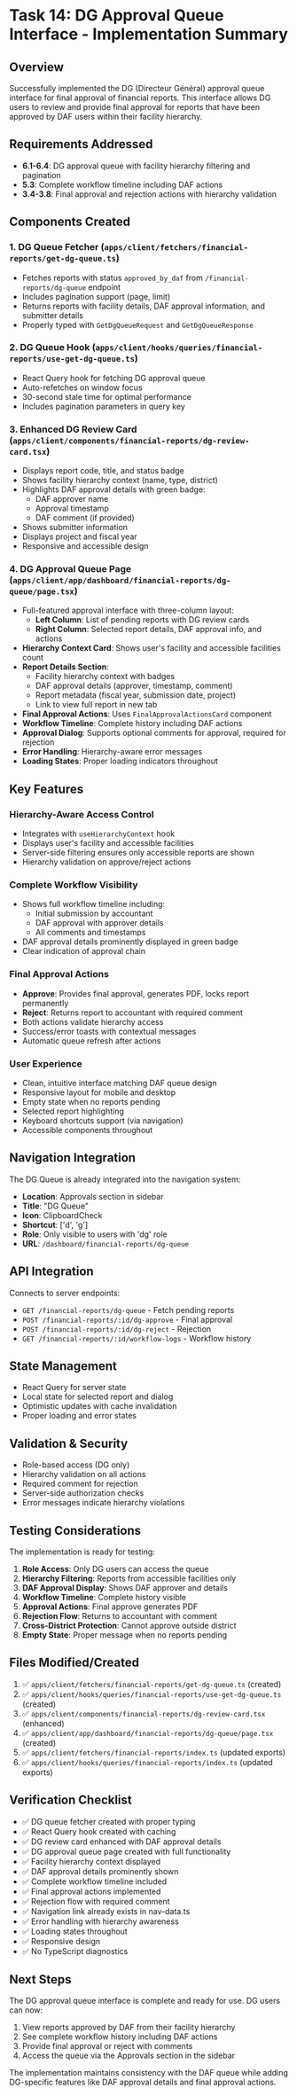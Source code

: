# Task 14: DG Approval Queue Interface - Implementation Summary

## Overview
Successfully implemented the DG (Directeur Général) approval queue interface for final approval of financial reports. This interface allows DG users to review and provide final approval for reports that have been approved by DAF users within their facility hierarchy.

## Requirements Addressed
- **6.1-6.4**: DG approval queue with facility hierarchy filtering and pagination
- **5.3**: Complete workflow timeline including DAF actions
- **3.4-3.8**: Final approval and rejection actions with hierarchy validation

## Components Created

### 1. DG Queue Fetcher (`apps/client/fetchers/financial-reports/get-dg-queue.ts`)
- Fetches reports with status `approved_by_daf` from `/financial-reports/dg-queue` endpoint
- Includes pagination support (page, limit)
- Returns reports with facility details, DAF approval information, and submitter details
- Properly typed with `GetDgQueueRequest` and `GetDgQueueResponse`

### 2. DG Queue Hook (`apps/client/hooks/queries/financial-reports/use-get-dg-queue.ts`)
- React Query hook for fetching DG approval queue
- Auto-refetches on window focus
- 30-second stale time for optimal performance
- Includes pagination parameters in query key

### 3. Enhanced DG Review Card (`apps/client/components/financial-reports/dg-review-card.tsx`)
- Displays report code, title, and status badge
- Shows facility hierarchy context (name, type, district)
- Highlights DAF approval details with green badge:
  - DAF approver name
  - Approval timestamp
  - DAF comment (if provided)
- Shows submitter information
- Displays project and fiscal year
- Responsive and accessible design

### 4. DG Approval Queue Page (`apps/client/app/dashboard/financial-reports/dg-queue/page.tsx`)
- Full-featured approval interface with three-column layout:
  - **Left Column**: List of pending reports with DG review cards
  - **Right Column**: Selected report details, DAF approval info, and actions
- **Hierarchy Context Card**: Shows user's facility and accessible facilities count
- **Report Details Section**:
  - Facility hierarchy context with badges
  - DAF approval details (approver, timestamp, comment)
  - Report metadata (fiscal year, submission date, project)
  - Link to view full report in new tab
- **Final Approval Actions**: Uses `FinalApprovalActionsCard` component
- **Workflow Timeline**: Complete history including DAF actions
- **Approval Dialog**: Supports optional comments for approval, required for rejection
- **Error Handling**: Hierarchy-aware error messages
- **Loading States**: Proper loading indicators throughout

## Key Features

### Hierarchy-Aware Access Control
- Integrates with `useHierarchyContext` hook
- Displays user's facility and accessible facilities
- Server-side filtering ensures only accessible reports are shown
- Hierarchy validation on approve/reject actions

### Complete Workflow Visibility
- Shows full workflow timeline including:
  - Initial submission by accountant
  - DAF approval with approver details
  - All comments and timestamps
- DAF approval details prominently displayed in green badge
- Clear indication of approval chain

### Final Approval Actions
- **Approve**: Provides final approval, generates PDF, locks report permanently
- **Reject**: Returns report to accountant with required comment
- Both actions validate hierarchy access
- Success/error toasts with contextual messages
- Automatic queue refresh after actions

### User Experience
- Clean, intuitive interface matching DAF queue design
- Responsive layout for mobile and desktop
- Empty state when no reports pending
- Selected report highlighting
- Keyboard shortcuts support (via navigation)
- Accessible components throughout

## Navigation Integration
The DG Queue is already integrated into the navigation system:
- **Location**: Approvals section in sidebar
- **Title**: "DG Queue"
- **Icon**: ClipboardCheck
- **Shortcut**: ['d', 'g']
- **Role**: Only visible to users with 'dg' role
- **URL**: `/dashboard/financial-reports/dg-queue`

## API Integration
Connects to server endpoints:
- `GET /financial-reports/dg-queue` - Fetch pending reports
- `POST /financial-reports/:id/dg-approve` - Final approval
- `POST /financial-reports/:id/dg-reject` - Rejection
- `GET /financial-reports/:id/workflow-logs` - Workflow history

## State Management
- React Query for server state
- Local state for selected report and dialog
- Optimistic updates with cache invalidation
- Proper loading and error states

## Validation & Security
- Role-based access (DG only)
- Hierarchy validation on all actions
- Required comment for rejection
- Server-side authorization checks
- Error messages indicate hierarchy violations

## Testing Considerations
The implementation is ready for testing:
1. **Role Access**: Only DG users can access the queue
2. **Hierarchy Filtering**: Reports from accessible facilities only
3. **DAF Approval Display**: Shows DAF approver and details
4. **Workflow Timeline**: Complete history visible
5. **Approval Actions**: Final approve generates PDF
6. **Rejection Flow**: Returns to accountant with comment
7. **Cross-District Protection**: Cannot approve outside district
8. **Empty State**: Proper message when no reports pending

## Files Modified/Created
1. ✅ `apps/client/fetchers/financial-reports/get-dg-queue.ts` (created)
2. ✅ `apps/client/hooks/queries/financial-reports/use-get-dg-queue.ts` (created)
3. ✅ `apps/client/components/financial-reports/dg-review-card.tsx` (enhanced)
4. ✅ `apps/client/app/dashboard/financial-reports/dg-queue/page.tsx` (created)
5. ✅ `apps/client/fetchers/financial-reports/index.ts` (updated exports)
6. ✅ `apps/client/hooks/queries/financial-reports/index.ts` (updated exports)

## Verification Checklist
- ✅ DG queue fetcher created with proper typing
- ✅ React Query hook created with caching
- ✅ DG review card enhanced with DAF approval details
- ✅ DG approval queue page created with full functionality
- ✅ Facility hierarchy context displayed
- ✅ DAF approval details prominently shown
- ✅ Complete workflow timeline included
- ✅ Final approval actions implemented
- ✅ Rejection flow with required comment
- ✅ Navigation link already exists in nav-data.ts
- ✅ Error handling with hierarchy awareness
- ✅ Loading states throughout
- ✅ Responsive design
- ✅ No TypeScript diagnostics

## Next Steps
The DG approval queue interface is complete and ready for use. DG users can now:
1. View reports approved by DAF from their facility hierarchy
2. See complete workflow history including DAF actions
3. Provide final approval or reject with comments
4. Access the queue via the Approvals section in the sidebar

The implementation maintains consistency with the DAF queue while adding DG-specific features like DAF approval details and final approval actions.
